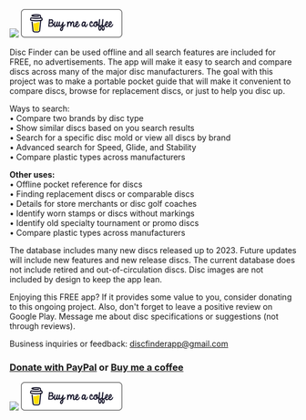 [![](https://github.com/hazyoutpost/hazyoutpost/blob/main/ppal.png)](https://www.paypal.com/donate/?hosted_button_id=FNM5WN2JAA392)
[![](https://github.com/hazyoutpost/hazyoutpost/blob/main/bmac.png)](https://www.buymeacoffee.com/hazyoutpost)</br>

Disc Finder can be used offline and all search features are included for FREE, no advertisements. The app will make it easy to search and compare discs across many of the major disc manufacturers. The goal with this project was to make a portable pocket guide that will make it convenient to compare discs, browse for replacement discs, or just to help you disc up.

Ways to search:</br>
•	Compare two brands by disc type</br>
•	Show similar discs based on you search results</br>
•	Search for a specific disc mold or view all discs by brand</br>
•	Advanced search for Speed, Glide, and Stability</br>
•	Compare plastic types across manufacturers</br>

<strong>Other uses:</strong></br>
•	Offline pocket reference for discs</br>
•	Finding replacement discs or comparable discs</br>
•	Details for store merchants or disc golf coaches</br>
•	Identify worn stamps or discs without markings</br>
•	Identify old specialty tournament or promo discs</br>
•	Compare plastic types across manufacturers</br>

The database includes many new discs released up to 2023. Future updates will include new features and new release discs. The current database does not include retired and out-of-circulation discs. Disc images are not included by design to keep the app lean.

Enjoying this FREE app? If it provides some value to you, consider donating to this ongoing project. Also, don't forget to leave a positive review on Google Play. Message me about disc specifications or suggestions (not through reviews).
                   
Business inquiries or feedback:
discfinderapp@gmail.com

### <a href="https://www.paypal.com/donate/?hosted_button_id=FNM5WN2JAA392">Donate with PayPal</a> or <a href="https://www.buymeacoffee.com/hazyoutpost">Buy me a coffee</a>

[![](https://github.com/hazyoutpost/hazyoutpost/blob/main/ppal.png)](https://www.paypal.com/donate/?hosted_button_id=FNM5WN2JAA392)
[![](https://github.com/hazyoutpost/hazyoutpost/blob/main/bmac.png)](https://www.buymeacoffee.com/hazyoutpost)
